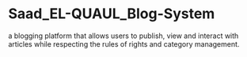# Saad_EL-QUAUL_Blog-System
a blogging platform that allows users to publish, view and interact with articles while respecting the rules of rights and category management.
